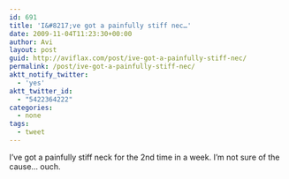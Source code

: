 ```yaml
---
id: 691
title: 'I&#8217;ve got a painfully stiff nec…'
date: 2009-11-04T11:23:30+00:00
author: Avi
layout: post
guid: http://aviflax.com/post/ive-got-a-painfully-stiff-nec/
permalink: /post/ive-got-a-painfully-stiff-nec/
aktt_notify_twitter:
  - 'yes'
aktt_twitter_id:
  - "5422364222"
categories:
  - none
tags:
  - tweet
---
```

I&#8217;ve got a painfully stiff neck for the 2nd time in a week. I&#8217;m not sure of the cause… ouch.